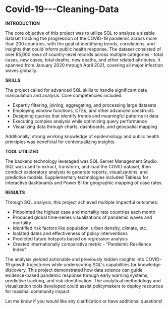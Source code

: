 # Covid-19---Cleaning-Data

**INTRODUCTION**

The core objective of this project was to utilize SQL to analyze a sizable dataset tracking the progression of the COVID-19 pandemic across more than 200 countries, 
with the goal of identifying trends, correlations, and insights that could inform public health response.
The dataset consisted of over 85,000 rows of country-level records across multiple categories - total cases, new cases, total deaths, new deaths, and other related attributes.
It spanned from January 2020 through April 2021, covering all major infection waves globally.


**SKILLS**

The project called for advanced SQL skills to handle significant data manipulation and analysis. Core competencies included:
- Expertly filtering, joining, aggregating, and processing large datasets
- Employing window functions, CTEs, and other advanced constructs 
- Designing queries that identify trends and meaningful patterns in data
- Executing complex analysis while optimizing query performance 
- Visualizing data through charts, dashboards, and geospatial mapping

Additionally, strong working knowledge of epidemiology and public health principles was beneficial for contextualizing insights. 

**TOOL UTILIZED**

The backend technology leveraged was SQL Server Management Studio. SQL was used to extract, transform, and load the COVID dataset, then conduct exploratory analysis to generate reports, visualizations, and predictive models. Supplementary technologies included Tableau for interactive dashboards and Power BI for geographic mapping of case rates.

**RESULTS** 

Through SQL analysis, this project achieved multiple impactful outcomes:

- Pinpointed the highest case and mortality rate countries each month 
- Produced global time-series visualizations of pandemic waves and mortality
- Identified risk factors like population, urban density, climate, etc.
- Isolated dates and effectiveness of policy interventions  
- Predicted future hotspots based on regression analysis
- Created internationally comparative metric - "Pandemic Resilience Index" 

The analysis yielded actionable and previously hidden insights into COVID-19 growth trajectories while underscoring SQL's capabilities for knowledge discovery. This project demonstrated how data science can guide evidence-based pandemic response through early warning systems, predictive tracking, and risk identification. The analytical methodology and visualization tools developed could assist policymakers to deploy resources for maximal community impact.

Let me know if you would like any clarification or have additional questions!
